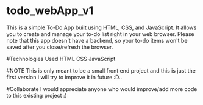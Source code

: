 # todo_webApp_v1
This is a simple To-Do App built using HTML, CSS, and JavaScript.
It allows you to create and manage your to-do list right in your web browser.
Please note that this app doesn't have a backend, so your to-do items won't be saved after you close/refresh the browser.

#Technologies Used
HTML
CSS
JavaScript

#NOTE
This is only meant to be a small front end project and this is just the first version i will try to improve it in future :D..

#Collaborate
I would appreciate anyone who would improve/add more code to this existing project :)

